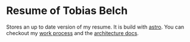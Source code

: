 # Resume of Tobias Belch

Stores an up to date version of my resume. It is build with [astro](./docs/astro.md). You can checkout my [work process](./docs/process.md) and the [architecture docs](./docs/architecture.md).